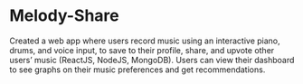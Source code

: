 # Melody-Share
Created a web app where users record music using an interactive piano, drums, and voice input, to save to their profile, share, and upvote other users’ music (ReactJS, NodeJS, MongoDB). Users can view their dashboard to see graphs on their music preferences and get recommendations.
